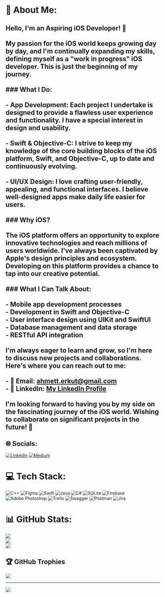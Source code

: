 # 💫 About Me:
## Hello, I'm an Aspiring iOS Developer! 🚀<br><br>My passion for the iOS world keeps growing day by day, and I'm continually expanding my skills, defining myself as a "work in progress" iOS developer. This is just the beginning of my journey.<br><br>### What I Do:<br><br>- **App Development:** Each project I undertake is designed to provide a flawless user experience and functionality. I have a special interest in design and usability.<br><br>- **Swift & Objective-C:** I strive to keep my knowledge of the core building blocks of the iOS platform, Swift, and Objective-C, up to date and continuously evolving.<br><br>- **UI/UX Design:** I love crafting user-friendly, appealing, and functional interfaces. I believe well-designed apps make daily life easier for users.<br><br>### Why iOS?<br><br>The iOS platform offers an opportunity to explore innovative technologies and reach millions of users worldwide. I've always been captivated by Apple's design principles and ecosystem. Developing on this platform provides a chance to tap into our creative potential.<br><br>### What I Can Talk About:<br><br>- Mobile app development processes<br>- Development in Swift and Objective-C<br>- User interface design using UIKit and SwiftUI<br>- Database management and data storage<br>- RESTful API integration<br><br>I'm always eager to learn and grow, so I'm here to discuss new projects and collaborations. Here's where you can reach out to me:<br><br>- 📧 Email: [ahmett.erkut@gmail.com](mailto:ahmett.erkut@gmail.com)<br>- 💼 LinkedIn: [My LinkedIn Profile](https://www.linkedin.com/in/ahmett-erkut)<br><br>I'm looking forward to having you by my side on the fascinating journey of the iOS world. Wishing to collaborate on significant projects in the future! 📱<br>


## 🌐 Socials:
[![LinkedIn](https://img.shields.io/badge/LinkedIn-%230077B5.svg?logo=linkedin&logoColor=white)](https://linkedin.com/in/ahmett-erkut) [![Medium](https://img.shields.io/badge/Medium-12100E?logo=medium&logoColor=white)](https://medium.com/@ahmeterkut) 

# 💻 Tech Stack:
![C++](https://img.shields.io/badge/c++-%2300599C.svg?style=flat&logo=c%2B%2B&logoColor=white) ![Figma](https://img.shields.io/badge/figma-%23F24E1E.svg?style=flat&logo=figma&logoColor=white) ![Swift](https://img.shields.io/badge/swift-F54A2A?style=flat&logo=swift&logoColor=white) ![Java](https://img.shields.io/badge/java-%23ED8B00.svg?style=flat&logo=openjdk&logoColor=white) ![C#](https://img.shields.io/badge/c%23-%23239120.svg?style=flat&logo=c-sharp&logoColor=white) ![SQLite](https://img.shields.io/badge/sqlite-%2307405e.svg?style=flat&logo=sqlite&logoColor=white) ![Firebase](https://img.shields.io/badge/Firebase-039BE5?style=flat&logo=Firebase&logoColor=white) ![Adobe Photoshop](https://img.shields.io/badge/adobe%20photoshop-%2331A8FF.svg?style=flat&logo=adobe%20photoshop&logoColor=white) ![Trello](https://img.shields.io/badge/Trello-%23026AA7.svg?style=flat&logo=Trello&logoColor=white) ![Swagger](https://img.shields.io/badge/-Swagger-%23Clojure?style=flat&logo=swagger&logoColor=white) ![Postman](https://img.shields.io/badge/Postman-FF6C37?style=flat&logo=postman&logoColor=white) ![Jira](https://img.shields.io/badge/jira-%230A0FFF.svg?style=flat&logo=jira&logoColor=white)
# 📊 GitHub Stats:
![](https://github-readme-stats.vercel.app/api?username=erkutahmet&theme=swift&hide_border=false&include_all_commits=false&count_private=false)<br/>
![](https://github-readme-streak-stats.herokuapp.com/?user=erkutahmet&theme=swift&hide_border=false)<br/>
![](https://github-readme-stats.vercel.app/api/top-langs/?username=erkutahmet&theme=swift&hide_border=false&include_all_commits=false&count_private=false&layout=compact)

## 🏆 GitHub Trophies
![](https://github-profile-trophy.vercel.app/?username=erkutahmet&theme=gitdimmed&no-frame=true&no-bg=false&margin-w=4)

---
[![](https://visitcount.itsvg.in/api?id=erkutahmet&icon=6&color=6)](https://visitcount.itsvg.in)

<!-- Proudly created with GPRM ( https://gprm.itsvg.in ) -->
